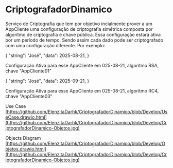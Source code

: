 # CriptografadorDinamico
Serviço de Criptografia que tem por objetivo incialmente prover a um AppCliente uma configuração de criptografia simétrica composta por algorítmo de criptografia e chave pública.
Essa configuração estará ativa por um período de tempo. Sendo assim cada dado pode ser criptografado com uma configuração diferente. Por exemplo:

{
	"string": "José",
	"data": 2025-08-21,
} 

Configuração Ativa para esse AppCliente em 025-08-21, algorítmo RSA, chave "AppCliente01"


{
	"string": "José",
	"data": 2025-09-21,
} 

Configuração Ativa para esse AppCliente em 025-08-21, algorítmo RC4, chave "AppCliente03"


Use Case
[https://github.com/ElenzitaDarhk/CriptografadorDinamico/blob/Develop/UseCase.drawio.html](https://github.com/ElenzitaDarhk/CriptografadorDinamico/blob/Develop/CriptografadorDinamico-Objetos.jpg)

Objects Diagram
[https://github.com/ElenzitaDarhk/CriptografadorDinamico/blob/Develop/Objetos.drawio.html](https://github.com/ElenzitaDarhk/CriptografadorDinamico/blob/Develop/CriptografadorDinamico-Objetos.jpg)
